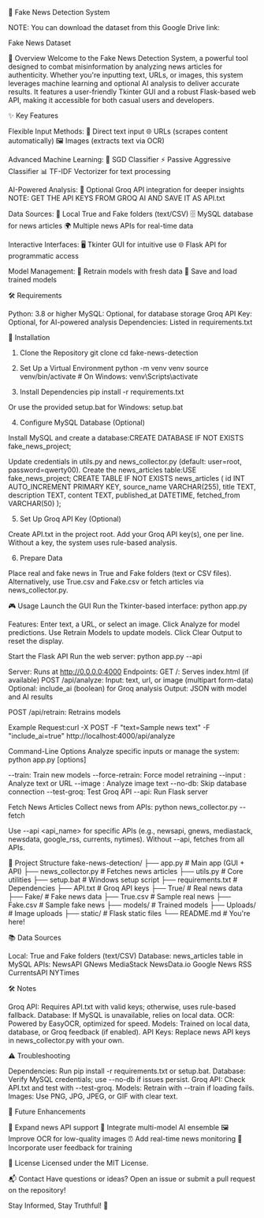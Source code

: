📢 Fake News Detection System

NOTE:
You can download the dataset from this Google Drive link:

Fake News Dataset

🌟 Overview
Welcome to the Fake News Detection System, a powerful tool designed to combat misinformation by analyzing news articles for authenticity. Whether you're inputting text, URLs, or images, this system leverages machine learning and optional AI analysis to deliver accurate results. It features a user-friendly Tkinter GUI and a robust Flask-based web API, making it accessible for both casual users and developers.

✨ Key Features

Flexible Input Methods:
📝 Direct text input
🌐 URLs (scrapes content automatically)
🖼️ Images (extracts text via OCR)


Advanced Machine Learning:
🚀 SGD Classifier
⚡ Passive Aggressive Classifier
📊 TF-IDF Vectorizer for text processing


AI-Powered Analysis:
🧠 Optional Groq API integration for deeper insights
NOTE: GET THE API KEYS FROM GROQ AI AND SAVE IT AS API.txt


Data Sources:
📂 Local True and Fake folders (text/CSV)
🗄️ MySQL database for news articles
🌍 Multiple news APIs for real-time data


Interactive Interfaces:
🖥️ Tkinter GUI for intuitive use
🌐 Flask API for programmatic access


Model Management:
🔄 Retrain models with fresh data
💾 Save and load trained models




🛠️ Requirements

Python: 3.8 or higher
MySQL: Optional, for database storage
Groq API Key: Optional, for AI-powered analysis
Dependencies: Listed in requirements.txt


🚀 Installation
1. Clone the Repository
git clone <repository-url>
cd fake-news-detection

2. Set Up a Virtual Environment
python -m venv venv
source venv/bin/activate  # On Windows: venv\Scripts\activate

3. Install Dependencies
pip install -r requirements.txt

Or use the provided setup.bat for Windows:
setup.bat

4. Configure MySQL Database (Optional)

Install MySQL and create a database:CREATE DATABASE IF NOT EXISTS fake_news_project;


Update credentials in utils.py and news_collector.py (default: user=root, password=qwerty00).
Create the news_articles table:USE fake_news_project;
CREATE TABLE IF NOT EXISTS news_articles (
    id INT AUTO_INCREMENT PRIMARY KEY,
    source_name VARCHAR(255),
    title TEXT,
    description TEXT,
    content TEXT,
    published_at DATETIME,
    fetched_from VARCHAR(50)
);



5. Set Up Groq API Key (Optional)

Create API.txt in the project root.
Add your Groq API key(s), one per line.
Without a key, the system uses rule-based analysis.

6. Prepare Data

Place real and fake news in True and Fake folders (text or CSV files).
Alternatively, use True.csv and Fake.csv or fetch articles via news_collector.py.


🎮 Usage
Launch the GUI
Run the Tkinter-based interface:
python app.py


Features:
Enter text, a URL, or select an image.
Click Analyze for model predictions.
Use Retrain Models to update models.
Click Clear Output to reset the display.



Start the Flask API
Run the web server:
python app.py --api


Server: Runs at http://0.0.0.0:4000
Endpoints:
GET /: Serves index.html (if available)
POST /api/analyze:
Input: text, url, or image (multipart form-data)
Optional: include_ai (boolean) for Groq analysis
Output: JSON with model and AI results


POST /api/retrain: Retrains models


Example Request:curl -X POST -F "text=Sample news text" -F "include_ai=true" http://localhost:4000/api/analyze



Command-Line Options
Analyze specific inputs or manage the system:
python app.py [options]


--train: Train new models
--force-retrain: Force model retraining
--input <text-or-url>: Analyze text or URL
--image <path>: Analyze image text
--no-db: Skip database connection
--test-groq: Test Groq API
--api: Run Flask server

Fetch News Articles
Collect news from APIs:
python news_collector.py --fetch


Use --api <api_name> for specific APIs (e.g., newsapi, gnews, mediastack, newsdata, google_rss, currents, nytimes).
Without --api, fetches from all APIs.


📂 Project Structure
fake-news-detection/
├── app.py                # Main app (GUI + API)
├── news_collector.py     # Fetches news articles
├── utils.py              # Core utilities
├── setup.bat             # Windows setup script
├── requirements.txt      # Dependencies
├── API.txt               # Groq API keys
├── True/                 # Real news data
├── Fake/                 # Fake news data
├── True.csv              # Sample real news
├── Fake.csv              # Sample fake news
├── models/               # Trained models
├── Uploads/              # Image uploads
├── static/               # Flask static files
└── README.md             # You're here!


📚 Data Sources

Local: True and Fake folders (text/CSV)
Database: news_articles table in MySQL
APIs:
NewsAPI
GNews
MediaStack
NewsData.io
Google News RSS
CurrentsAPI
NYTimes




🛠️ Notes

Groq API: Requires API.txt with valid keys; otherwise, uses rule-based fallback.
Database: If MySQL is unavailable, relies on local data.
OCR: Powered by EasyOCR, optimized for speed.
Models: Trained on local data, database, or Groq feedback (if enabled).
API Keys: Replace news API keys in news_collector.py with your own.


⚠️ Troubleshooting

Dependencies: Run pip install -r requirements.txt or setup.bat.
Database: Verify MySQL credentials; use --no-db if issues persist.
Groq API: Check API.txt and test with --test-groq.
Models: Retrain with --train if loading fails.
Images: Use PNG, JPG, JPEG, or GIF with clear text.


🌈 Future Enhancements

📰 Expand news API support
🤖 Integrate multi-model AI ensemble
🖼️ Improve OCR for low-quality images
⏰ Add real-time news monitoring
📢 Incorporate user feedback for training


📜 License
Licensed under the MIT License.

📬 Contact
Have questions or ideas? Open an issue or submit a pull request on the repository!

Stay Informed, Stay Truthful! 🚨
